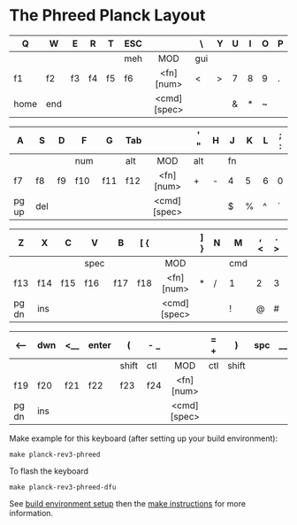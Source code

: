 # The Phreed Planck Layout


|  Q  |  W  |  E  |  R  |  T  | ESC |           | \  |  Y  |  U  |  I  |  O  |  P  |
|-----|-----|-----|-----|-----|-----|:---------:|-----|-----|-----|-----|-----|-----|
|     |     |     |     |     | meh |    MOD    | gui |     |     |     |     |     |
| f1  | f2  | f3  | f4  | f5  | f6  |<fn]  [num>|  <  |  >  |  7  |  8  |  9  |  .  |
|home | end |     |     |     |     |<cmd][spec>|     |     |  &  |  *  |  ~  |     |

|  A  |  S  |  D  |  F  |  G  | Tab |           | ' " |  H  |  J  |  K  |  L  | ; : |
|-----|-----|-----|-----|-----|-----|:---------:|-----|-----|-----|-----|-----|-----|
|     |     |     | num |     | alt |    MOD    | alt |     | fn  |     |     |     |
| f7  | f8  | f9  | f10 | f11 | f12 |<fn]  [num>|  +  |  -  |  4  |  5  |  6  |  0  |
|pg up| del |     |     |     |     |<cmd][spec>|     |     |  $  |  %  |  ^  |  `  |

|  Z  |  X  |  C  |  V  |  B  | [ { |           | ] } |  N  |  M  | , < | . > | / ? |
|-----|-----|-----|-----|-----|-----|:---------:|-----|-----|-----|-----|-----|-----|
|     |     |     |spec |     |     |    MOD    |     |     | cmd |     |     |     |
| f13 | f14 | f15 | f16 | f17 | f18 |<fn]  [num>|  *  |  /  |  1  |  2  |  3  |  =  |
|pg dn| ins |     |     |     |     |<cmd][spec>|     |     |  !  |  @  |  #  |     |

| <-- | dwn | <__ |enter|  (  | - _ |           | = + |  )  | spc | __< | up  | --> |
|-----|-----|-----|-----|-----|-----|:---------:|-----|-----|-----|-----|-----|-----|
|     |     |     |     |shift| ctl |    MOD    | ctl |shift|     |     |     |     |
| f19 | f20 | f21 | f22 | f23 | f24 |<fn]  [num>|     |     |     |     |     |     |
|pg dn| ins |     |     |     |     |<cmd][spec>|     |     |     |     |     |     |


Make example for this keyboard (after setting up your build environment):

    make planck-rev3-phreed

To flash the keyboard

    make planck-rev3-phreed-dfu

See [build environment setup](https://docs.qmk.fm/build_environment_setup.html) then the
[make instructions](https://docs.qmk.fm/make_instructions.html) for more information.
